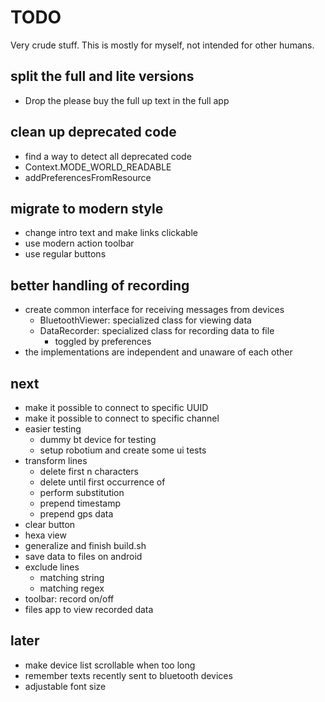 TODO
====

Very crude stuff. This is mostly for myself, not intended for other humans.

split the full and lite versions
--------------------------------
- Drop the please buy the full up text in the full app

clean up deprecated code
------------------------
- find a way to detect all deprecated code
- Context.MODE_WORLD_READABLE
- addPreferencesFromResource

migrate to modern style
-----------------------
- change intro text and make links clickable
- use modern action toolbar
- use regular buttons

better handling of recording
----------------------------
- create common interface for receiving messages from devices
    - BluetoothViewer: specialized class for viewing data
    - DataRecorder: specialized class for recording data to file
        - toggled by preferences
- the implementations are independent and unaware of each other

next
----
- make it possible to connect to specific UUID
- make it possible to connect to specific channel
- easier testing
    - dummy bt device for testing
    - setup robotium and create some ui tests
- transform lines
    - delete first n characters
    - delete until first occurrence of
    - perform substitution
    - prepend timestamp
    - prepend gps data
- clear button
- hexa view
- generalize and finish build.sh
- save data to files on android
- exclude lines
    - matching string
    - matching regex
- toolbar: record on/off
- files app to view recorded data

later
-----
- make device list scrollable when too long
- remember texts recently sent to bluetooth devices
- adjustable font size
